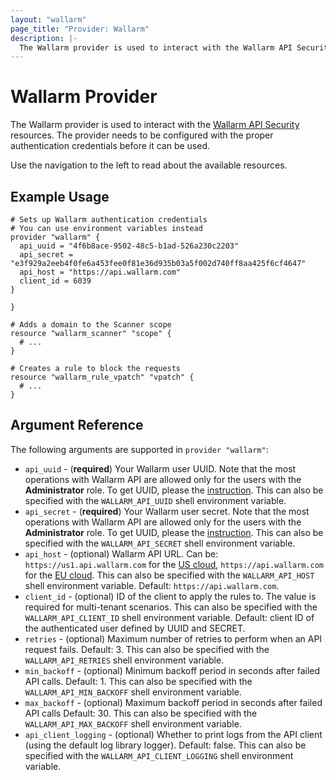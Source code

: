 ```yaml
---
layout: "wallarm"
page_title: "Provider: Wallarm"
description: |-
  The Wallarm provider is used to interact with the Wallarm API Security resources. The provider needs to be configured with the proper authentication credentials before it can be used.
---
```


# Wallarm Provider

The Wallarm provider is used to interact with the [Wallarm API Security](https://docs.wallarm.com/) resources. The provider needs to be configured with the proper authentication credentials before it can be used.

Use the navigation to the left to read about the available resources.

## Example Usage

```hcl
# Sets up Wallarm authentication credentials
# You can use environment variables instead
provider "wallarm" {
  api_uuid = "4f6b8ace-9502-48c5-b1ad-526a230c2203"
  api_secret = "e3f929a2eeb4f0fe6a453fee0f81e36d935b03a5f002d740ff8aa425f6cf4647"
  api_host = "https://api.wallarm.com"
  client_id = 6039
}

}

# Adds a domain to the Scanner scope
resource "wallarm_scanner" "scope" {
  # ...
}

# Creates a rule to block the requests
resource "wallarm_rule_vpatch" "vpatch" {
  # ...
}
```

## Argument Reference

The following arguments are supported in `provider "wallarm"`:

* `api_uuid` - (**required**) Your Wallarm user UUID. Note that the most operations with Wallarm API are allowed only for the users with the **Administrator** role. To get UUID, please the [instruction](https://docs.wallarm.com/admin-en/api-en/#your-own-client). This can also be specified with the `WALLARM_API_UUID` shell environment variable.
* `api_secret` - (**required**) Your Wallarm user secret. Note that the most operations with Wallarm API are allowed only for the users with the **Administrator** role. To get UUID, please the [instruction](https://docs.wallarm.com/admin-en/api-en/#your-own-client). This can also be specified with the `WALLARM_API_SECRET` shell environment variable.
* `api_host` - (optional) Wallarm API URL. Can be: `https://us1.api.wallarm.com` for the [US cloud](https://docs.wallarm.com/quickstart-en/how-wallarm-works/qs-intro-en/#us-cloud), `https://api.wallarm.com` for the [EU cloud](https://docs.wallarm.com/quickstart-en/how-wallarm-works/qs-intro-en/#eu-cloud). This can also be specified with the `WALLARM_API_HOST` shell environment variable. Default: `https://api.wallarm.com`.
* `client_id` - (optional) ID of the client to apply the rules to. The value is required for multi-tenant scenarios. This can also be specified with the `WALLARM_API_CLIENT_ID` shell environment variable. Default: client ID of the authenticated user defined by UUID and SECRET.
* `retries` - (optional) Maximum number of retries to perform when an API request fails. Default: 3. This can also be specified with the `WALLARM_API_RETRIES` shell environment variable.
* `min_backoff` - (optional) Minimum backoff period in seconds after failed API calls. Default: 1. This can also be specified with the `WALLARM_API_MIN_BACKOFF` shell environment variable.
* `max_backoff` - (optional) Maximum backoff period in seconds after failed API calls Default: 30. This can also be specified with the `WALLARM_API_MAX_BACKOFF` shell environment variable.
* `api_client_logging` - (optional) Whether to print logs from the API client (using the default log library logger). Default: false. This can also be specified with the `WALLARM_API_CLIENT_LOGGING` shell environment variable.
